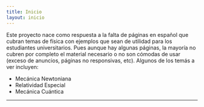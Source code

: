 ```yaml
---
title: Inicio
layout: inicio
---
```


Este proyecto nace como respuesta a la falta de páginas en español que cubran temas de física con ejemplos que sean de utilidad para los estudiantes universitarios. Pues aunque hay algunas páginas, la mayoría no cubren por completo el material necesario o no son cómodas de usar (exceso de anuncios, páginas no responsivas, etc). Algunos de los temás a ver incluyen:

- Mecánica Newtoniana
- Relatividad Especial
- Mecánica Cuántica
----

[Git-Hub]: https://github.com/Ferabyss
